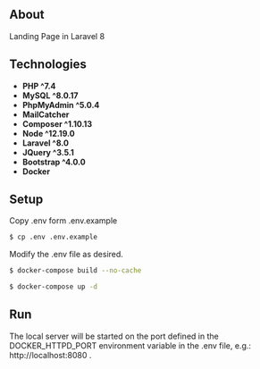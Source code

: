 ## About

Landing Page in Laravel 8

## Technologies

- **PHP ^7.4**
- **MySQL ^8.0.17**
- **PhpMyAdmin ^5.0.4**
- **MailCatcher**
- **Composer ^1.10.13**
- **Node ^12.19.0**
- **Laravel ^8.0**
- **JQuery ^3.5.1**
- **Bootstrap ^4.0.0**
- **Docker**

## Setup

Copy .env form .env.example

```bash
$ cp .env .env.example
```

Modify the .env file as desired.

```bash
$ docker-compose build --no-cache

$ docker-compose up -d
```

## Run

The local server will be started on the port defined in the DOCKER_HTTPD_PORT environment variable in the .env file, e.g.: http://localhost:8080 .
